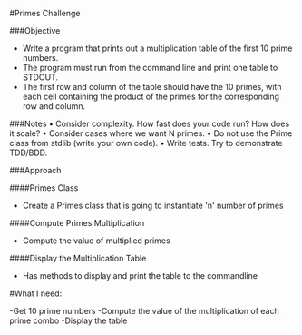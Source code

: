 #Primes Challenge

###Objective
* Write a program that prints out a multiplication table of the first 10 prime
numbers.
* The program must run from the command line and print one table to
STDOUT.
* The first row and column of the table should have the 10 primes, with each cell containing the product of the primes for the corresponding row and column.

###Notes
• Consider complexity. How fast does your code run? How does it scale?
• Consider cases where we want N primes.
• Do not use the Prime class from stdlib (write your own code).
• Write tests. Try to demonstrate TDD/BDD.

###Approach

####Primes Class
* Create a Primes class that is going to instantiate 'n' number of primes

####Compute Primes Multiplication
* Compute the value of multiplied primes

####Display the Multiplication Table
* Has methods to display and print the table to the commandline 

#What I need:

-Get 10 prime numbers
-Compute the value of the multiplication of each prime combo
-Display the table
